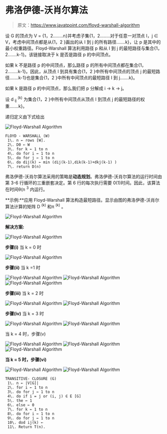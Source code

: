 # 弗洛伊德-沃肖尔算法

> 原文：<https://www.javatpoint.com/floyd-warshall-algorithm>

设 G 的顶点为 V = {1，2........n}并考虑子集{1，2........对于任意一对顶点 I，j ∈ V，考虑中间顶点都是从{1，2 }画出的从 I 到 j 的所有路径.......k}，让 p 是其中的最小权重路径。Floyd-Warshall 算法利用路径 p 和从 I 到 j 的最短路径与集合{1，2.......k-1}。该链接取决于 k 是否是路径 p 的中间顶点。

如果 k 不是路径 p 的中间顶点，那么路径 p 的所有中间顶点都在集合{1，2........k-1}。因此，从顶点 I 到具有集合{1，2 }中所有中间顶点的顶点 j 的最短路径.......k-1}也是集合{1，2 }中所有中间顶点的最短路径 I 到 j.......k}。

如果 k 是路径 p 的中间顶点，那么我们把 p 分解成 i → k → j。

设 d <sub>ij</sub> <sup>(k)</sup> 为集合{1，2 }中所有中间顶点从顶点 I 到顶点 j 的最短路径的权重.......k}。

递归定义由下式给出

![Floyd-Warshall Algorithm](img/5e95764fb53308ad7a975fc21b5bbf98.png)

```
FLOYD - WARSHALL (W)
 1\. n ← rows [W].
 2\. D0 ← W
 3\. for k ← 1 to n
 4\. do for i ← 1 to n     
 5\. do for j ← 1 to n     
 6\. do dij(k) ← min (dij(k-1),dik(k-1)+dkj(k-1) )
 7\. return D(n)      

```

弗洛伊德-沃肖尔算法采用的策略是**动态规划**。弗洛伊德-沃肖尔算法的运行时间由第 3-6 行循环的三重嵌套决定。第 6 行的每次执行需要 0(1)时间。因此，该算法在时间θ(n <sup>3</sup> 内运行。

**示例:**应用 Floyd-Warshall 算法构造最短路径。显示由图的弗洛伊德-沃肖尔算法计算的矩阵 D <sup>(k)</sup> 和π <sup>(k)</sup> 。

![Floyd-Warshall Algorithm](img/8d8cb159076ed51ac957b8e053172d10.png)

**解决方案:**

![Floyd-Warshall Algorithm](img/dd57a370c13e73b37e70b19e52663bc1.png)

**步骤(i)** 当 k = 0 时

![Floyd-Warshall Algorithm](img/3ad1a238d662a031e4efd0d79c73752a.png)

**步骤(ii)** 当 k =1 时

![Floyd-Warshall Algorithm](img/5afd1ac4f06e14fc33a8a2ae00a94f5e.png)
![Floyd-Warshall Algorithm](img/5a2aa19d77adfb86a39767473038a8af.png)
![Floyd-Warshall Algorithm](img/fb53c3f4490a73a92028c4587a0ff702.png)

**步骤(iii)** 当 k = 2 时

![Floyd-Warshall Algorithm](img/e31090e3be9695d5a11eb21134787bee.png)
![Floyd-Warshall Algorithm](img/4f582784fe62f62ea7843fc7cbe36a37.png)

**步骤(iv)** 当 k = 3 时

![Floyd-Warshall Algorithm](img/3a4128b3f85921583283765628870666.png)
![Floyd-Warshall Algorithm](img/ee6de10432f2c534004b74db03a931e8.png)

当 k = 4 时，步骤(v)

![Floyd-Warshall Algorithm](img/31abb884e6a0f798c5fa025076ea9da0.png)
![Floyd-Warshall Algorithm](img/0ae4342135a024b3394028dfd8b8f849.png)
![Floyd-Warshall Algorithm](img/c265db8a1fdfb6ba557964612703b993.png)

**当 k = 5 时，步骤(vi)**

![Floyd-Warshall Algorithm](img/9a2d2965e43543fa34f6478a1e5e4f89.png)
![Floyd-Warshall Algorithm](img/64133f1de05792d6b7385a8bb55ee631.png)

```
TRANSITIVE- CLOSURE (G)
 1\. n ← |V[G]|
 2\. for i ← 1 to n
 3\. do for j ← 1 to n
 4\. do if i = j or (i, j) ∈ E [G]
 5\. the ← 1
 6\. else ← 0
 7\. for k ← 1 to n
 8\. do for i ← 1 to n
 9\. do for j ← 1 to n
 10\. dod ij(k) ← 
 11\. Return T(n).

```